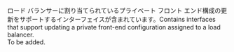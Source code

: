 <Namespace Name="Microsoft.Azure.Management.Network.Fluent.LoadBalancerPrivateFrontend.Update">
  <Docs>
    <summary><span data-ttu-id="17468-101">ロード バランサーに割り当てられているプライベート フロント エンド構成の更新をサポートするインターフェイスが含まれています。</span><span class="sxs-lookup"><span data-stu-id="17468-101">Contains interfaces that support updating a private front-end configuration assigned to a load balancer.</span></span></summary> 
    <remarks>To be added.</remarks>
  </Docs>
</Namespace>
